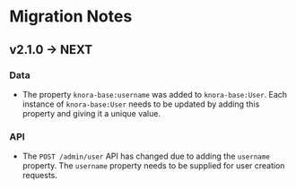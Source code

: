 # Migration Notes

## v2.1.0 -> NEXT

### Data

- The property `knora-base:username` was added to `knora-base:User`. Each instance of `knora-base:User` needs to be
updated by adding this property and giving it a unique value.

### API
- The `POST /admin/user` API has changed due to adding the `username` property. The `username` property needs to be supplied
for user creation requests.